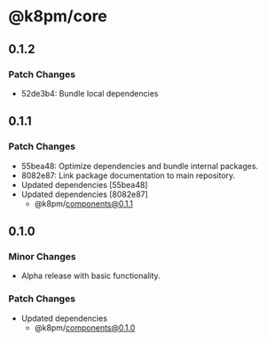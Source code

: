 # @k8pm/core

## 0.1.2

### Patch Changes

- 52de3b4: Bundle local dependencies

## 0.1.1

### Patch Changes

- 55bea48: Optimize dependencies and bundle internal packages.
- 8082e87: Link package documentation to main repository.
- Updated dependencies [55bea48]
- Updated dependencies [8082e87]
  - @k8pm/components@0.1.1

## 0.1.0

### Minor Changes

- Alpha release with basic functionality.

### Patch Changes

- Updated dependencies
  - @k8pm/components@0.1.0
